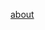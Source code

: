 [about](https://www.amazon.co.jp/%E3%83%8F%E3%82%A4%E3%83%91%E3%83%95%E3%82%A9%E3%83%BC%E3%83%9E%E3%83%B3%E3%82%B9-%E3%83%96%E3%83%A9%E3%82%A6%E3%82%B6%E3%83%8D%E3%83%83%E3%83%88%E3%83%AF%E3%83%BC%E3%82%AD%E3%83%B3%E3%82%B0-%E2%80%95%E3%83%8D%E3%83%83%E3%83%88%E3%83%AF%E3%83%BC%E3%82%AF%E3%82%A2%E3%83%97%E3%83%AA%E3%82%B1%E3%83%BC%E3%82%B7%E3%83%A7%E3%83%B3%E3%81%AE%E3%81%9F%E3%82%81%E3%81%AE%E3%83%91%E3%83%95%E3%82%A9%E3%83%BC%E3%83%9E%E3%83%B3%E3%82%B9%E6%9C%80%E9%81%A9%E5%8C%96-Ilya-Grigorik/dp/4873116767/ref=sr_1_5?ie=UTF8&qid=1514565904&sr=8-5&keywords=high+performance+browser+networking)

